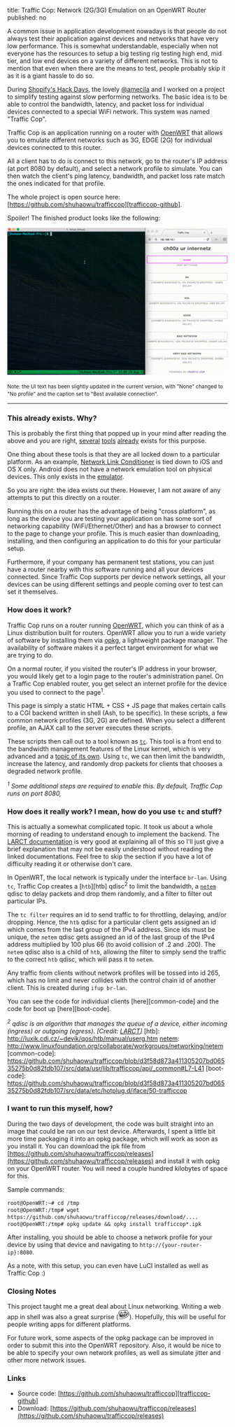 title: Traffic Cop: Network (2G/3G) Emulation on an OpenWRT Router
published: no

A common issue in application development nowadays is that people do not always test their application against devices and networks that have very low performance. This is somewhat understandable, especially when not everyone has the resources to setup a big testing rig testing high end, mid tier, and low end devices on a variety of different networks. This is not to mention that even when there are the means to test, people probably skip it as it is a giant hassle to do so.

During [Shopify's Hack Days][hackdays], the lovely [@amecila][amecila] and I worked on a project to simplify testing against slow performing networks. The basic idea is to be able to control the bandwidth, latency, and packet loss for individual devices connected to a special WiFi network. This system was named "Traffic Cop". 

Traffic Cop is an application running on a router with [OpenWRT][openwrt] that allows you to emulate different networks such as 3G, EDGE (2G) for individual devices connected to this router. 

All a client has to do is connect to this network, go to the router's IP address (at port 8080 by default), and select a network profile to simulate. You can then watch the client's ping latency, bandwidth, and packet loss rate match the ones indicated for that profile.

The whole project is open source here: [https://github.com/shuhaowu/trafficcop][trafficcop-github].

Spoiler! The finished product looks like the following:

<div class="center">
  <a href="/static/img/network-emulation-on-your-router/demo.gif"><img src="/static/img/network-emulation-on-your-router/demo.gif" /></a>
  <p><small>Note: the UI text has been slightly updated in the current version, with "None" changed to "No profile" and the caption set to "Best available connection".</small></p>
</div>

[trafficcop-github]: https://github.com/shuhaowu/trafficcop
[hackdays]: https://www.shopify.com/blog/7530964-inside-shopify-hack-days
[amecila]: https://github.com/amecila
[img2]: /static/img/aosp-intellij/project-structure-dep.png

------------------------------------------------------------------------------

### This already exists. Why? ###

This is probably the first thing that popped up in your mind after reading the above and you are right, [several][network-link-conditioner] [tools][android-network-delay] [already][network-emulator-toolkit] exists for this purpose.

One thing about these tools is that they are all locked down to a particular platform. As an example, [Network Link Conditioner][network-link-conditioner] is tied down to iOS and OS X only. Android does not have a network emulation tool on physical devices. This only exists in the [emulator][android-network-delay]. 

So you are right: the idea exists out there. However, I am not aware of any attempts to put this directly on a router.

Running this on a router has the advantage of being "cross platform", as long as the device you are testing your application on has some sort of networking capability (WiFi/Ethernet/Other) and has a browser to connect to the page to change your profile. This is much easier than downloading, installing, and then configuring an application to do this for your particular setup.

Furthermore, if your company has permanent test stations, you can just have a router nearby with this software running and all your devices connected. Since Traffic Cop supports per device network settings, all your devices can be using different settings and people coming over to test can set it themselves.

[network-link-conditioner]: http://nshipster.com/network-link-conditioner/
[android-network-delay]: https://developer.android.com/tools/devices/emulator.html#netdelay
[network-emulator-toolkit]: https://blog.mrpol.nl/2010/01/14/network-emulator-toolkit/
[netem]: http://www.linuxfoundation.org/collaborate/workgroups/networking/netem

### How does it work? ###

Traffic Cop runs on a router running [OpenWRT][openwrt], which you can think of as a Linux distribution built for routers. OpenWRT allow you to run a wide variety of software by installing them via [opkg][opkg], a lightweight package manager. The availability of software makes it a perfect target environment for what we are trying to do.

On a normal router, if you visited the router's IP address in your browser, you would likely get to a login page to the router's administration panel. On a Traffic Cop enabled router, you get select an internet profile for the device you used to connect to the page<sup>1</sup>.

This page is simply a static HTML + CSS + JS page that makes certain calls to a CGI backend written in shell (Ash, to be specific). In these scripts, a few common network profiles (3G, 2G) are defined. When you select a different profile, an AJAX call to the server executes these scripts.

These scripts then call out to a tool known as [`tc`][tc]. This tool is a front end to the bandwidth management features of the Linux kernel, which is very advanced and a [topic of its own][lartc-doc]. Using `tc`, we can then limit the bandwidth, increase the latency, and randomly drop packets for clients that chooses a degraded network profile.

*<sup>1</sup> Some additional steps are required to enable this. By default, Traffic Cop runs on port 8080,*

[opkg]: http://wiki.openwrt.org/doc/techref/opkg
[openwrt]: https://openwrt.org/
[tc]: http://linux.die.net/man/8/tc
[lartc-doc]: http://lartc.org/howto/lartc.qdisc.html

### How does it really work? I mean, how do you use `tc` and stuff? ###

This is actually a somewhat complicated topic. It took us about a whole morning of reading to understand enough to implement the backend. The [LARCT documentation][lartc-doc] is very good at explaining all of this so I'll just give a brief explanation that may not be easily understood without reading the linked documentations. Feel free to skip the section if you have a lot of difficulty reading it or otherwise don't care.

In OpenWRT, the local network is typically under the interface `br-lan`. Using `tc`, Traffic Cop creates a [`htb`][htb] qdisc<sup>2</sup> to limit the bandwidth, a [`netem`][netem] qdisc to delay packets and drop them randomly, and a filter to filter out particular IPs.

The `tc filter` requires an id to send traffic to for throttling, delaying, and/or dropping. Hence, the `htb` qdisc for a particular client gets assigned an id which comes from the last group of the IPv4 address. Since ids must be unique, the `netem` qdisc gets assigned an id of the last group of the IPv4 address multiplied by 100 plus 66 (to avoid collision of .2 and .200). The `netem` qdisc also is a child of `htb`, allowing the filter to simply send the traffic to the correct `htb` qdisc, which will pass it to `netem`.

Any traffic from clients without network profiles will be tossed into id 265, which has no limit and never collides with the control chain id of another client. This is created during `ifup br-lan`.

You can see the code for individual clients [here][common-code] and the code for boot up [here][boot-code].

*<sup>2</sup> qdisc is an algorithm that manages the queue of a device, either incoming (ingress) or outgoing (egress). [Credit: [LARCT][lartc-doc]]*
[htb]: http://luxik.cdi.cz/~devik/qos/htb/manual/userg.htm
[netem]: http://www.linuxfoundation.org/collaborate/workgroups/networking/netem
[common-code]: https://github.com/shuhaowu/trafficcop/blob/d3f58d873a411305207bd06535275b0d82fdb107/src/data/usr/lib/trafficcop/api/_common#L7-L41
[boot-code]: https://github.com/shuhaowu/trafficcop/blob/d3f58d873a411305207bd06535275b0d82fdb107/src/data/etc/hotplug.d/iface/50-trafficcop

### I want to run this myself, how? ###

During the two days of development, the code was built straight into an image that could be ran on our test device. Afterwards, I spent a little bit more time packaging it into an opkg package, which will work as soon as you install it. You can download the ipk file from [https://github.com/shuhaowu/trafficcop/releases](https://github.com/shuhaowu/trafficcop/releases) and install it with opkg on your OpenWRT router. You will need a couple hundred kilobytes of space for this.

Sample commands:

    root@OpenWRT:~# cd /tmp
    root@OpenWRT:/tmp# wget https://github.com/shuhaowu/trafficcop/releases/download/....
    root@OpenWRT:/tmp# opkg update && opkg install trafficcop*.ipk

After installing, you should be able to choose a network profile for your device by using that device and navigating to `http://{your-router-ip}:8080`.

As a note, with this setup, you can even have LuCI installed as well as Traffic Cop :)

### Closing Notes ###

This project taught me a great deal about Linux networking. Writing a web app in shell was also a great surprise (![:troll:](/static/img/trollface-emoticon.png)). Hopefully, this will be useful for people writing apps for different platforms.

For future work, some aspects of the opkg package can be improved in order to submit this into the OpenWRT repository. Also, it would be nice to be able to specify your own network profiles, as well as simulate jitter and other more network issues.

### Links ###

- Source code: [https://github.com/shuhaowu/trafficcop][trafficcop-github]
- Download: [https://github.com/shuhaowu/trafficcop/releases](https://github.com/shuhaowu/trafficcop/releases)
